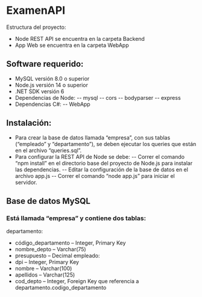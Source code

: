 # ExamenAPI
Estructura del proyecto:
- Node REST API se encuentra en la carpeta Backend
- App Web se encuentra en la carpeta WebApp

## Software requerido:
- MySQL versión 8.0 o superior
- Node.js versión 14 o superior
- .NET SDK versión 6
-	Dependencias de Node:
--	mysql
--	cors
--	bodyparser
--	express
-	Dependencias C#:
--	WebApp

## Instalación:
-	Para crear la base de datos llamada “empresa”, con sus tablas (“empleado” y “departamento”), se deben ejecutar los queries que están en el archivo “queries.sql”.
-	Para configurar la REST API de Node se debe:
--	Correr el comando “npm install” en el directorio base del proyecto de Node.js para instalar las dependencias.
--	Editar la configuración de la base de datos en el archivo app.js
--	Correr el comando “node app.js” para iniciar el servidor.

## Base de datos MySQL
### Está llamada “empresa” y contiene dos tablas:
departamento:
-	código_departamento – Integer, Primary Key
-	nombre_depto – Varchar(75)
-	presupuesto – Decimal
empleado:
-	dpi – Integer, Primary Key
-	nombre – Varchar(100)
-	apellidos – Varchar(125)
-	cod_depto – Integer, Foreign Key que referencia a departamento.codigo_departamento

